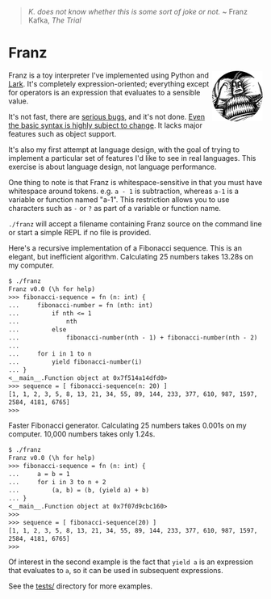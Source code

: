 > _K. does not know whether this is some sort of joke or not._ ~ Franz Kafka, _The Trial_

# Franz
<img align="right" width="100" height="100" src="https://github.com/cwells/franz/blob/master/franz.png">

Franz is a toy interpreter I've implemented using Python and [Lark](https://github.com/erezsh/lark). It's completely
expression-oriented; everything except for operators is an expression that evaluates to a sensible value. 

It's not fast, there are [serious bugs](https://github.com/cwells/franz/issues/1), and it's not done. [Even the basic 
syntax is highly subject to change](https://github.com/cwells/franz/issues/2). It lacks major features 
such as object support.

It's also my first attempt at language design, with the goal of trying to implement a particular set of features 
I'd like to see in real languages. This exercise is about language design, not language performance.

One thing to note is that Franz is whitespace-sensitive in that you must have whitespace around tokens.
e.g. `a - 1` is subtraction, whereas `a-1` is a variable or function named "a-1". This restriction allows
you to use characters such as `-` or `?` as part of a variable or function name.

`./franz` will accept a filename containing Franz source on the command line or 
start a simple REPL if no file is provided.

Here's a recursive implementation of a Fibonacci sequence. This is an elegant, but inefficient algorithm. 
Calculating 25 numbers takes 13.28s on my computer. 

```
$ ./franz 
Franz v0.0 (\h for help)
>>> fibonacci-sequence = fn (n: int) {
...     fibonacci-number = fn (nth: int)
...         if nth <= 1
...             nth
...         else
...             fibonacci-number(nth - 1) + fibonacci-number(nth - 2)
... 
...     for i in 1 to n
...         yield fibonacci-number(i)
... }
<__main__.Function object at 0x7f514a14dfd0>
>>> sequence = [ fibonacci-sequence(n: 20) ]
[1, 1, 2, 3, 5, 8, 13, 21, 34, 55, 89, 144, 233, 377, 610, 987, 1597, 2584, 4181, 6765]
>>> 
```

Faster Fibonacci generator. Calculating 25 numbers takes 0.001s on my computer. 10,000 numbers takes only 1.24s.
```
$ ./franz 
Franz v0.0 (\h for help)
>>> fibonacci-sequence = fn (n: int) {
...     a = b = 1
...     for i in 3 to n + 2
...         (a, b) = (b, (yield a) + b)
... }
<__main__.Function object at 0x7f07d9cbc160>
>>> 
>>> sequence = [ fibonacci-sequence(20) ]
[1, 1, 2, 3, 5, 8, 13, 21, 34, 55, 89, 144, 233, 377, 610, 987, 1597, 2584, 4181, 6765]
>>> 
```

Of interest in the second example is the fact that `yield a` is an expression that evaluates to `a`, 
so it can be used in subsequent expressions.


See the [tests/](https://github.com/cwells/franz/tree/master/tests) directory for more examples.

